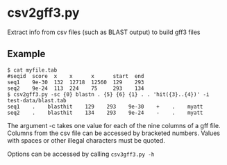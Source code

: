 # csv2gff3.py

Extract info from csv files (such as BLAST output) to build gff3 files

## Example

```
$ cat myfile.tab
#seqid  score  x    x      x      start  end
seq1    9e-30  132  12718  12560  129    293
seq2    9e-24  113  224    75     293    134
$ csv2gff3.py -sc {0} blastn . {5} {6} {1} . . 'hit({3}..{4})' -i test-data/blast.tab
seq1    .    blasthit    129    293    9e-30    +    .    myatt
seq2    .    blasthit    134    293    9e-24    -    .    myatt
```

The argument -c takes one value for each of the nine columns of a gff file. Columns from the csv file can be accessed by bracketed numbers. Values with spaces or other illegal characters must be quoted.

Options can be accessed by calling `csv3gff3.py -h`

